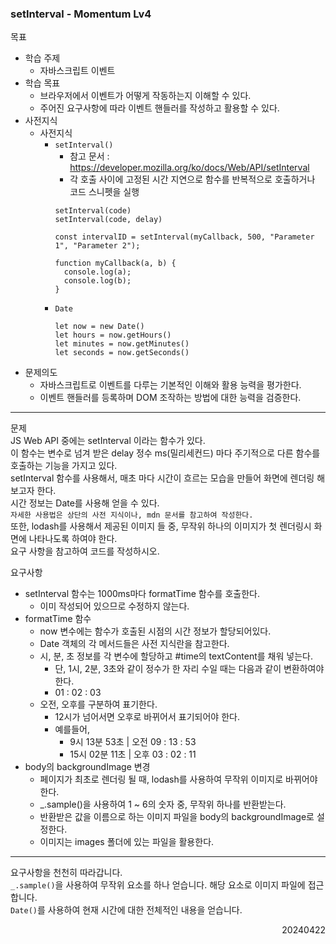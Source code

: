 ### setInterval - Momentum Lv4
목표  
- 학습 주제
  - 자바스크립트 이벤트
- 학습 목표
  - 브라우저에서 이벤트가 어떻게 작동하는지 이해할 수 있다.
  - 주어진 요구사항에 따라 이벤트 핸들러를 작성하고 활용할 수 있다.
- 사전지식
  - 사전지식
    - `setInterval()`
      - 참고 문서 : https://developer.mozilla.org/ko/docs/Web/API/setInterval
      - 각 호출 사이에 고정된 시간 지연으로 함수를 반복적으로 호출하거나 코드 스니펫을 실행
      ```
      setInterval(code)
      setInterval(code, delay)

      const intervalID = setInterval(myCallback, 500, "Parameter 1", "Parameter 2");

      function myCallback(a, b) {
        console.log(a);
        console.log(b);
      }
      ```
    - `Date`
      ```
      let now = new Date()
      let hours = now.getHours()
      let minutes = now.getMinutes()
      let seconds = now.getSeconds()
      ```
- 문제의도
  - 자바스크립트로 이벤트를 다루는 기본적인 이해와 활용 능력을 평가한다.
  - 이벤트 핸들러를 등록하며 DOM 조작하는 방법에 대한 능력을 검증한다.
---
문제  
JS Web API 중에는 setInterval 이라는 함수가 있다.  
이 함수는 변수로 넘겨 받은 delay 정수 ms(밀리세컨드) 마다 주기적으로 다른 함수를 호출하는 기능을 가지고 있다.  
setInterval 함수를 사용해서, 매초 마다 시간이 흐르는 모습을 만들어 화면에 렌더링 해보고자 한다.  
시간 정보는 Date를 사용해 얻을 수 있다.  
`자세한 사용법은 상단의 사전 지식이나, mdn 문서를 참고하여 작성한다.`  
또한, lodash를 사용해서 제공된 이미지 들 중, 무작위 하나의 이미지가 첫 렌더링시 화면에 나타나도록 하여야 한다.  
요구 사항을 참고하여 코드를 작성하시오.  

요구사항
- setInterval 함수는 1000ms마다 formatTime 함수를 호출한다.
  - 이미 작성되어 있으므로 수정하지 않는다.
- formatTime 함수
  - now 변수에는 함수가 호출된 시점의 시간 정보가 할당되어있다.
  - Date 객체의 각 메서드들은 사전 지식란을 참고한다.
  - 시, 분, 초 정보를 각 변수에 할당하고 #time의 textContent를 채워 넣는다.
    - 단, 1시, 2분, 3초와 같이 정수가 한 자리 수일 때는 다음과 같이 변환하여야 한다.
    - 01 : 02 : 03
  - 오전, 오후를 구분하여 표기한다.
    - 12시가 넘어서면 오후로 바뀌어서 표기되어야 한다.
    - 예를들어,
      - 9시 13분 53초 | 오전 09 : 13 : 53
      - 15시 02분 11초 | 오후 03 : 02 : 11
- body의 backgroundImage 변경
  - 페이지가 최초로 렌더링 될 때, lodash를 사용하여 무작위 이미지로 바뀌어야 한다.
  - _.sample()을 사용하여 1 ~ 6의 숫자 중, 무작위 하나를 반환받는다.
  - 반환받은 값을 이름으로 하는 이미지 파일을 body의 backgroundImage로 설정한다.
  - 이미지는 images 폴더에 있는 파일을 활용한다.
---
요구사항을 천천히 따라갑니다.  
`_.sample()`을 사용하여 무작위 요소를 하나 얻습니다. 해당 요소로 이미지 파일에 접근합니다.  
`Date()`를 사용하여 현재 시간에 대한 전체적인 내용을 얻습니다.
<div style="text-align: right">20240422</div>